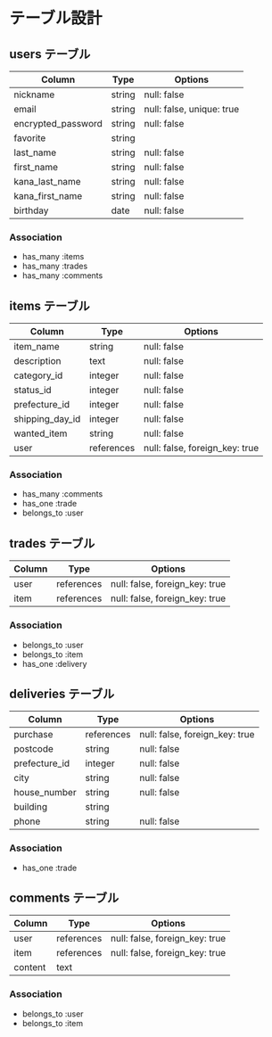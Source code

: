 # テーブル設計

## users テーブル

| Column             | Type   | Options                   |
| ------------------ | ------ | -----------               |
| nickname           | string | null: false               | 
| email              | string | null: false, unique: true |
| encrypted_password | string | null: false               |
| favorite           | string |                           |
| last_name          | string | null: false               |
| first_name         | string | null: false               |
| kana_last_name     | string | null: false               |
| kana_first_name    | string | null: false               |
| birthday           | date   | null: false               |


### Association

- has_many :items
- has_many :trades
- has_many :comments


## items テーブル

| Column          | Type         | Options                        |
| ------          | ------       | -----------                    |
| item_name       | string       | null: false                    |
| description     | text         | null: false                    |
| category_id     | integer      | null: false                    |
| status_id       | integer      | null: false                    |
| prefecture_id   | integer      | null: false                    |
| shipping_day_id | integer      | null: false                    |
| wanted_item     | string       | null: false                    |
| user            | references   | null: false, foreign_key: true |


### Association

- has_many :comments
- has_one :trade
- belongs_to :user


## trades テーブル

| Column       | Type       | Options                                    |
| -------      | ---------- | ------------------------------             |
| user         | references | null: false, foreign_key: true             |
| item         | references | null: false, foreign_key: true             |



### Association

- belongs_to :user
- belongs_to :item
- has_one :delivery



## deliveries テーブル

| Column        | Type       | Options                         |
| -------       | ---------- | ------------------------------  |
| purchase      | references |  null: false, foreign_key: true |
| postcode      | string     |  null: false                    |
| prefecture_id | integer    |  null: false                    |
| city          | string     |  null: false                    |
| house_number  | string     |  null: false                    |
| building      | string     |                                 |
| phone         | string     |  null: false                    |


### Association
- has_one :trade



## comments テーブル

| Column      | Type       | Options                         |
| -------     | ---------- | ------------------------------  |
| user        | references |  null: false, foreign_key: true |
| item        | references |  null: false, foreign_key: true |
| content     | text       |                                 |


### Association

- belongs_to :user
- belongs_to :item